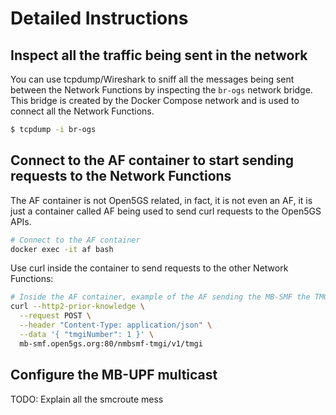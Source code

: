 # Detailed Instructions

## Inspect all the traffic being sent in the network

You can use tcpdump/Wireshark to sniff all the messages being sent between the Network Functions by inspecting the `br-ogs` network bridge. This bridge is created by the Docker Compose network and is used to connect all the Network Functions.

```bash
$ tcpdump -i br-ogs
```

## Connect to the AF container to start sending requests to the Network Functions

The AF container is not Open5GS related, in fact, it is not even an AF, it is just a container called AF being used to send curl requests to the Open5GS APIs.

```bash
# Connect to the AF container
docker exec -it af bash
```

Use curl inside the container to send requests to the other Network Functions:

```bash
# Inside the AF container, example of the AF sending the MB-SMF the TMGI allocate request
curl --http2-prior-knowledge \
  --request POST \
  --header "Content-Type: application/json" \
  --data '{ "tmgiNumber": 1 }' \
  mb-smf.open5gs.org:80/nmbsmf-tmgi/v1/tmgi
```

## Configure the MB-UPF multicast

TODO: Explain all the smcroute mess
